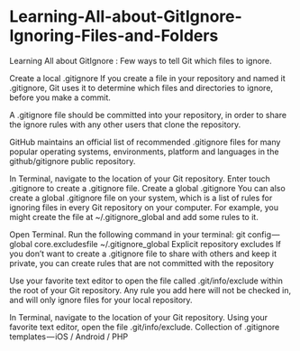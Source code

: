 # Learning-All-about-GitIgnore-Ignoring-Files-and-Folders
Learning All about GitIgnore : Few ways to tell Git which files to ignore.

Create a local .gitignore
If you create a file in your repository and named it .gitignore, Git uses it to determine which files and directories to ignore, before you make a commit.

A .gitignore file should be committed into your repository, in order to share the ignore rules with any other users that clone the repository.

GitHub maintains an official list of recommended .gitignore files for many popular operating systems, environments, platform and languages in the github/gitignore public repository.

In Terminal, navigate to the location of your Git repository.
Enter touch .gitignore to create a .gitignore file.
Create a global .gitignore
You can also create a global .gitignore file on your system, which is a list of rules for ignoring files in every Git repository on your computer. For example, you might create the file at ~/.gitignore_global and add some rules to it.

Open Terminal.
Run the following command in your terminal:
git config — global core.excludesfile ~/.gitignore_global
Explicit repository excludes
If you don’t want to create a .gitignore file to share with others and keep it private, you can create rules that are not committed with the repository

Use your favorite text editor to open the file called .git/info/exclude within the root of your Git repository. Any rule you add here will not be checked in, and will only ignore files for your local repository.

In Terminal, navigate to the location of your Git repository.
Using your favorite text editor, open the file .git/info/exclude.
Collection of .gitignore templates — iOS / Android / PHP
